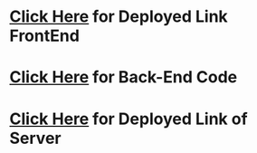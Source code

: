 # [Click Here](https://mob-shop9.netlify.app/) for Deployed Link FrontEnd

# [Click Here](https://github.com/ankesai8/MakeYouUp-Ecommerce-Server) for Back-End Code

# [Click Here](https://makeyouup-server.herokuapp.com/) for Deployed Link of Server

